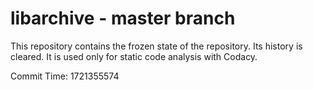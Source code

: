 # libarchive - master branch

This repository contains the frozen state of the repository.
Its history is cleared. It is used only for static code
analysis with Codacy.

Commit Time: 1721355574